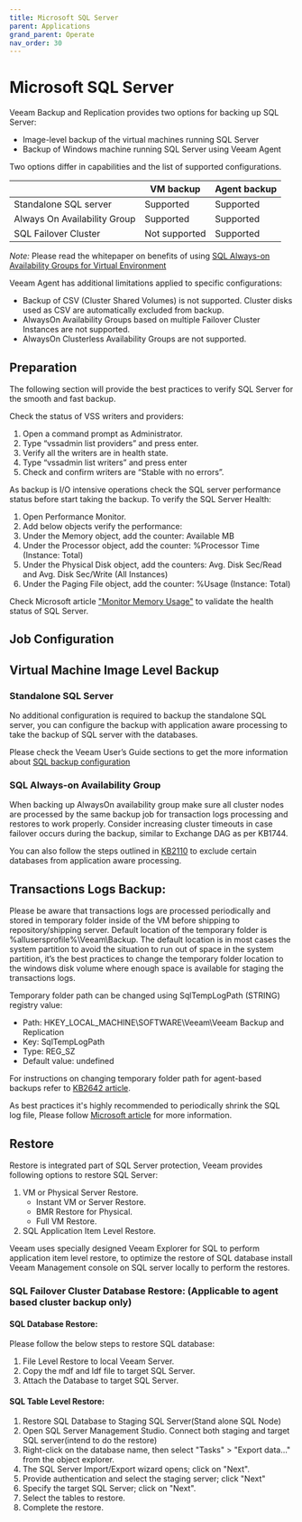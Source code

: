 ```yaml
---
title: Microsoft SQL Server
parent: Applications
grand_parent: Operate
nav_order: 30
---
```




# Microsoft SQL Server

Veeam Backup and Replication provides two options for backing up SQL Server:

- Image-level backup of the virtual machines running SQL Server
- Backup of Windows machine running SQL Server using Veeam Agent

Two options differ in capabilities and the list of supported configurations.

|                              | VM backup     | Agent backup |
| ------                       | ------        | ------       |
| Standalone SQL server        | Supported     | Supported    |
| Always On Availability Group | Supported     | Supported    |
| SQL Failover Cluster         | Not supported | Supported    |


*Note:* Please read the whitepaper on benefits of using [SQL Always-on Availability Groups for Virtual Environment](https://www.veeam.com/wp-sql-alwayson-availability-groups-virtual-environment.html)

Veeam Agent has additional limitations applied to specific configurations:

- Backup of CSV (Cluster Shared Volumes) is not supported. Cluster disks used as CSV are automatically excluded from backup.
- AlwaysOn Availability Groups based on multiple Failover Cluster Instances are not supported.
- AlwaysOn Clusterless Availability Groups are not supported.

## Preparation

The following section will provide the best practices to verify SQL Server for the smooth and fast backup.

Check the status of VSS writers and providers:

1.	Open a command prompt as Administrator.
2.	Type “vssadmin list providers” and press enter.
3.	Verify all the writers are in health state.
4.	Type “vssadmin list writers” and press enter
5.	Check and confirm writers are “Stable with no errors”.

As backup is I/O intensive operations check the SQL server performance status before start taking the backup. To verify the SQL Server Health:

1. Open Performance Monitor.
2. Add below objects verify the performance:
  1. Under the Memory object, add the counter: Available MB
  1. Under the Processor object, add the counter: %Processor Time (Instance: Total)
  1. Under the Physical Disk object, add the counters: Avg. Disk Sec/Read and Avg. Disk Sec/Write (All Instances)
  1. Under the Paging File object, add the counter: %Usage (Instance: Total)

Check Microsoft article ["Monitor Memory Usage"](https://docs.microsoft.com/en-us/sql/relational-databases/performance-monitor/monitor-memory-usage?view=sql-server-2017) to validate the health status of SQL Server.

## Job Configuration

## Virtual Machine Image Level Backup

### Standalone SQL Server

No additional configuration is required to backup the standalone SQL server, you can configure the backup with application aware processing to take the backup of SQL server with the databases.

Please check the Veeam User’s Guide sections to get the more information about [SQL backup configuration](https://helpcenter.veeam.com/docs/backup/explorers/vesql_bu_job_settings.html?ver=95)

### SQL Always-on Availability Group

When backing up AlwaysOn availability group make sure all cluster nodes are processed by the same backup job for transaction logs processing and restores to work properly. Consider increasing cluster timeouts in case failover occurs during the backup, similar to Exchange DAG as per KB1744.

You can also follow the steps outlined in [KB2110](https://www.veeam.com/kb2110) to exclude certain databases from application aware processing.

## Transactions Logs Backup:

Please be aware that transactions logs are processed periodically and stored in temporary folder inside of the VM before shipping to repository/shipping server. Default location of the temporary folder is %allusersprofile%\Veeam\Backup. The default location is in most cases the system partition to avoid the situation to run out of space in the system partition, it’s the best practices to change the temporary folder location to the windows disk volume where enough space is available for staging the transactions logs.

Temporary folder path can be changed using SqlTempLogPath (STRING) registry value:

- Path: HKEY_LOCAL_MACHINE\SOFTWARE\Veeam\Veeam Backup and Replication
- Key: SqlTempLogPath
- Type: REG_SZ
- Default value: undefined

For instructions on changing temporary folder path for agent-based backups refer to [KB2642 article](https://www.veeam.com/kb2642).

As best practices it's highly recommended to periodically shrink the SQL log file, Please follow [Microsoft article](https://docs.microsoft.com/en-us/sql/relational-databases/databases/shrink-a-file?view=sql-server-ver15) for more information.


## Restore

Restore is integrated part of SQL Server protection, Veeam provides following options to restore SQL Server:

1.	VM or Physical Server Restore.
      - Instant VM or Server Restore.
      - BMR Restore for Physical.
      - Full VM Restore.
2.	SQL Application Item Level Restore.

Veeam uses specially designed Veeam Explorer for SQL to perform application item level restore, to optimize the restore of SQL database install Veeam Management console on SQL server locally to perform the restores.

### SQL Failover Cluster Database Restore: (Applicable to agent based cluster backup only)

#### SQL Database Restore:

Please follow the below steps to restore SQL database:
1.	File Level Restore to local Veeam Server.
2.	Copy the mdf and ldf file to target SQL Server.
3.	Attach the Database to target SQL Server.

#### SQL Table Level Restore:

1.	Restore SQL Database to Staging SQL Server(Stand alone SQL Node)
2.	Open SQL Server Management Studio. Connect both staging and target SQL server(intend to do the restore)
3.	Right-click on the database name, then select "Tasks" > "Export data..." from the object explorer.
4.	The SQL Server Import/Export wizard opens; click on "Next".
5.	Provide authentication and select the staging server; click "Next"
6.	Specify the target SQL Server; click on "Next".
7.	Select the tables to restore.
8.	Complete the restore.
